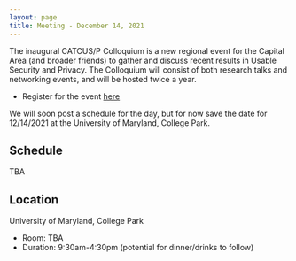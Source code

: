 ```yaml
---
layout: page
title: Meeting - December 14, 2021
---
```



The inaugural CATCUS/P Colloquium is a new regional event for the Capital Area (and broader friends) to gather and discuss recent results in Usable Security and Privacy. The Colloquium will consist of both research talks and networking events, and will be hosted twice a year. 

* Register for the event [here](https://go.umd.edu/cactus-f21)

We will soon post a schedule for the day, but for now save the date for 12/14/2021 at the University of Maryland, College Park.

## Schedule

TBA

## Location

University of Maryland, College Park 
  * Room: TBA
  * Duration: 9:30am-4:30pm (potential for dinner/drinks to follow)
  



